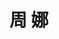 ---
# Display name

title: 周 娜
user_groups: ["Graduated Master Students"]



organizations:
- name: 2002-2005 co-supervised with Prof. Weinan E

Interests:
- Dynamical simulation of liquid crystal polymer flows

---